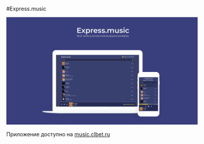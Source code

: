 #Express.music

![The result](public/img/banner.jpg)

Приложение доступно на [music.clbet.ru](http://music.clbet.ru)